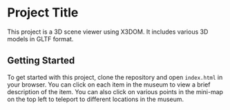 # Project Title

This project is a 3D scene viewer using X3DOM. It includes various 3D models in GLTF format.

## Getting Started

To get started with this project, clone the repository and open `index.html` in your browser.
You can click on each item in the museum to view a brief description of the item.
You can also click on various points in the mini-map on the top left to teleport to different locations in the museum.
